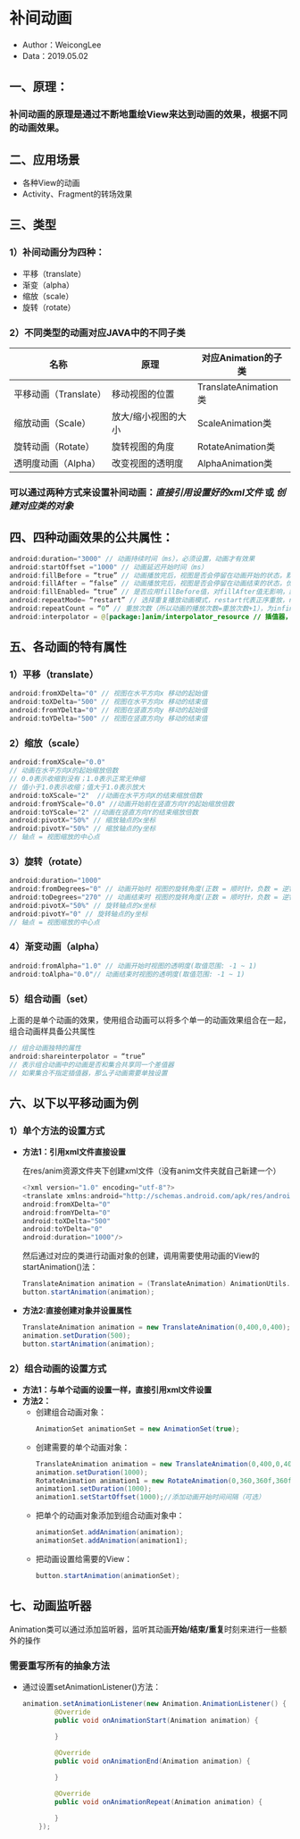 # **补间动画**
- Author：WeicongLee
- Data：2019.05.02

## **一、原理：**
### 补间动画的原理是通过不断地重绘View来达到动画的效果，根据不同的动画效果。

## **二、应用场景**
- 各种View的动画
- Activity、Fragment的转场效果


## **三、类型**
### **1）补间动画分为四种：**
- 平移（translate）
- 渐变（alpha）
- 缩放（scale）
- 旋转（rotate）

### **2）不同类型的动画对应JAVA中的不同子类**
名称 | 原理 | 对应Animation的子类
-|-|-
平移动画（Translate） | 移动视图的位置 | TranslateAnimation类
缩放动画（Scale） | 放大/缩小视图的大小 | ScaleAnimation类
旋转动画（Rotate） | 旋转视图的角度 | RotateAnimation类
透明度动画（Alpha） | 改变视图的透明度 | AlphaAnimation类
### 可以通过两种方式来设置补间动画：***直接引用设置好的xml文件*** 或 ***创建对应类的对象***


## **四、四种动画效果的公共属性：**
```JAVA
android:duration="3000" // 动画持续时间（ms），必须设置，动画才有效果
android:startOffset ="1000" // 动画延迟开始时间（ms）
android:fillBefore = “true” // 动画播放完后，视图是否会停留在动画开始的状态，默认为true
android:fillAfter = “false” // 动画播放完后，视图是否会停留在动画结束的状态，优先于fillBefore值，默认为false
android:fillEnabled= “true” // 是否应用fillBefore值，对fillAfter值无影响，默认为true
android:repeatMode= “restart” // 选择重复播放动画模式，restart代表正序重放，reverse代表倒序回放，默认为restart|
android:repeatCount = “0” // 重放次数（所以动画的播放次数=重放次数+1），为infinite时无限重复
android:interpolator = @[package:]anim/interpolator_resource // 插值器，即影响动画的播放速度
```

## **五、各动画的特有属性**
### **1）平移（translate）**
```JAVA
android:fromXDelta="0" // 视图在水平方向x 移动的起始值
android:toXDelta="500" // 视图在水平方向x 移动的结束值
android:fromYDelta="0" // 视图在竖直方向y 移动的起始值
android:toYDelta="500" // 视图在竖直方向y 移动的结束值
```

### **2）缩放（scale）**
```JAVA
android:fromXScale="0.0" 
// 动画在水平方向X的起始缩放倍数
// 0.0表示收缩到没有；1.0表示正常无伸缩
// 值小于1.0表示收缩；值大于1.0表示放大
android:toXScale="2"  //动画在水平方向X的结束缩放倍数
android:fromYScale="0.0" //动画开始前在竖直方向Y的起始缩放倍数
android:toYScale="2" //动画在竖直方向Y的结束缩放倍数
android:pivotX="50%" // 缩放轴点的x坐标
android:pivotY="50%" // 缩放轴点的y坐标
// 轴点 = 视图缩放的中心点
```

### **3）旋转（rotate）**
```JAVA
android:duration="1000"
android:fromDegrees="0" // 动画开始时 视图的旋转角度(正数 = 顺时针，负数 = 逆针)
android:toDegrees="270" // 动画结束时 视图的旋转角度(正数 = 顺时针，负数 = 逆针)
android:pivotX="50%" // 旋转轴点的x坐标
android:pivotY="0" // 旋转轴点的y坐标
// 轴点 = 视图缩放的中心点
```

### **4）渐变动画（alpha）**
```JAVA
android:fromAlpha="1.0" // 动画开始时视图的透明度(取值范围: -1 ~ 1)
android:toAlpha="0.0"// 动画结束时视图的透明度(取值范围: -1 ~ 1)
```

### **5）组合动画（set）**
上面的是单个动画的效果，使用组合动画可以将多个单一的动画效果组合在一起，组合动画样具备公共属性
```JAVA
// 组合动画独特的属性
android:shareinterpolator = “true”
// 表示组合动画中的动画是否和集合共享同一个差值器
// 如果集合不指定插值器，那么子动画需要单独设置
```

## **六、以下以平移动画为例**
### **1）单个方法的设置方式**
- **方法1：引用xml文件直接设置**

    在res/anim资源文件夹下创建xml文件（没有anim文件夹就自己新建一个）
    ```JAVA
    <?xml version="1.0" encoding="utf-8"?>
    <translate xmlns:android="http://schemas.android.com/apk/res/android"
    android:fromXDelta="0"  
    android:fromYDelta="0"
    android:toXDelta="500"
    android:toYDelta="0"
    android:duration="1000"/>
    ```
    然后通过对应的类进行动画对象的创建，调用需要使用动画的View的startAnimation()法：
    ```JAVA
    TranslateAnimation animation = (TranslateAnimation) AnimationUtils.loadAnimation(getActivity(),R.anim.test_translate);
    button.startAnimation(animation);
    ```

- **方法2:直接创建对象并设置属性**
    ```JAVA
    TranslateAnimation animation = new TranslateAnimation(0,400,0,400);
    animation.setDuration(500);
    button.startAnimation(animation);
    ```
### **2）组合动画的设置方式**
- **方法1：与单个动画的设置一样，直接引用xml文件设置**
- **方法2：**
   - 创建组合动画对象：
        ```JAVA
        AnimationSet animationSet = new AnimationSet(true);
        ```
    - 创建需要的单个动画对象：
        ```JAVA
        TranslateAnimation animation = new TranslateAnimation(0,400,0,400);
        animation.setDuration(1000);
        RotateAnimation animation1 = new RotateAnimation(0,360,360f,360f);
        animation1.setDuration(1000);
        animation1.setStartOffset(1000);//添加动画开始时间间隔（可选）
        ```
    - 把单个的动画对象添加到组合动画对象中：
        ```JAVA
        animationSet.addAnimation(animation);
        animationSet.addAnimation(animation1);
        ```
    - 把动画设置给需要的View：
        ```JAVA
        button.startAnimation(animationSet);
        ```

## **七、动画监听器**
Animation类可以通过添加监听器，监听其动画**开始/结束/重复**时刻来进行一些额外的操作

### **需要重写所有的抽象方法**

- 通过设置setAnimationListener()方法：
    ```JAVA
    animation.setAnimationListener(new Animation.AnimationListener() {
            @Override
            public void onAnimationStart(Animation animation) {
                
            }

            @Override
            public void onAnimationEnd(Animation animation) {

            }

            @Override
            public void onAnimationRepeat(Animation animation) {

            }
        });
    ```
